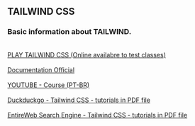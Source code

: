 <h2> TAILWIND CSS </h2>
<h3>Basic information about TAILWIND.</h3>
<br>
<a href="https://play.tailwindcss.com/">PLAY TAILWIND CSS (Online availabre to test classes)</a><br>
<br>
<a href="https://v2.tailwindcss.com/docs">Documentation Official</a><br>
<br>
<a href="https://www.youtube.com/playlist?list=PLcoYAcR89n-r1m-tMfV4qndrRWpT_rb9u">YOUTUBE - Course (PT-BR)</a><br>
<br>
<a href="https://duckduckgo.com/?q=tailwind+css+filetype%3Apdf&t=h_&ia=web">Duckduckgo - Tailwind CSS - tutorials in PDF file</a><br>
<br>
<a href="https://search.entireweb.com/search?engine=8&q=filetype%3Apdf+tailwind+css">EntireWeb Search Engine - Tailwind CSS - tutorials in PDF file</a><br>
<br>
<br>
<br>
